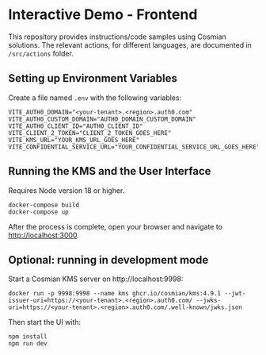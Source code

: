 # Interactive Demo - Frontend

This repository provides instructions/code samples using Cosmian solutions. The relevant actions, for different languages, are documented in `/src/actions` folder.

## Setting up Environment Variables

Create a file named `.env` with the following variables:

```
VITE_AUTH0_DOMAIN="<your-tenant>.<region>.auth0.com"
VITE_AUTH0_CUSTOM_DOMAIN="AUTH0_DOMAIN_CUSTOM_DOMAIN"
VITE_AUTH0_CLIENT_ID="AUTH0_CLIENT_ID"
VITE_CLIENT_2_TOKEN="CLIENT_2_TOKEN_GOES_HERE"
VITE_KMS_URL="YOUR_KMS_URL_GOES_HERE"
VITE_CONFIDENTIAL_SERVICE_URL="YOUR_CONFIDENTIAL_SERVICE_URL_GOES_HERE"
```

## Running the KMS and the User Interface

Requires Node version 18 or higher.

```
docker-compose build
docker-compose up
```

After the process is complete, open your browser and navigate to [http://localhost:3000](http://localhost:3000/).

## Optional: running in development mode

Start a Cosmian KMS server on http://localhost:9998:

```
docker run -p 9998:9998 --name kms ghcr.io/cosmian/kms:4.9.1 --jwt-issuer-uri=https://<your-tenant>.<region>.auth0.com/ --jwks-uri=https://<your-tenant>.<region>.auth0.com/.well-known/jwks.json
```

Then start the UI with:

```
npm install
npm run dev
```
